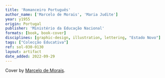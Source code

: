 ```yaml
---
title: 'Romanceiro Português'
author_name: ['Marcelo de Morais', 'Maria Judite']
year: y1955
origin: Portugal
publisher: 'Ministério da Educação Nacional'
formats: [book, book-cover]
disciplines: [graphic-design, illustration, lettering, "Estado Novo"]
tags: ["Colecção Educativa"]
ref: sol-030-0130
layout: artifact
date_added: 2022-09-29
---
```

Cover by <a class="text-cat-link author" href="/publishers/Marcelo de Morais/">Marcelo de Morais</a>.
